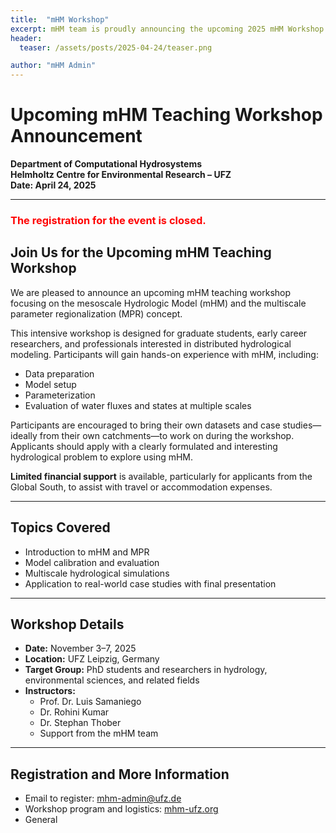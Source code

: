 ```yaml
---
title:  "mHM Workshop"
excerpt: mHM team is proudly announcing the upcoming 2025 mHM Workshop.
header:
  teaser: /assets/posts/2025-04-24/teaser.png

author: "mHM Admin"
---
```


# Upcoming mHM Teaching Workshop Announcement  
**Department of Computational Hydrosystems**  
**Helmholtz Centre for Environmental Research – UFZ**  
**Date: April 24, 2025**

---

### <span style="color:red">**The registration for the event is closed.**</span>


## Join Us for the Upcoming mHM Teaching Workshop

We are pleased to announce an upcoming mHM teaching workshop focusing on the mesoscale Hydrologic Model (mHM) and the multiscale parameter regionalization (MPR) concept.

This intensive workshop is designed for graduate students, early career researchers, and professionals interested in distributed hydrological modeling. Participants will gain hands-on experience with mHM, including:

- Data preparation  
- Model setup  
- Parameterization  
- Evaluation of water fluxes and states at multiple scales

Participants are encouraged to bring their own datasets and case studies—ideally from their own catchments—to work on during the workshop. Applicants should apply with a clearly formulated and interesting hydrological problem to explore using mHM.

**Limited financial support** is available, particularly for applicants from the Global South, to assist with travel or accommodation expenses.

---

## Topics Covered

- Introduction to mHM and MPR  
- Model calibration and evaluation  
- Multiscale hydrological simulations  
- Application to real-world case studies with final presentation

---

## Workshop Details

- **Date:** November 3–7, 2025  
- **Location:** UFZ Leipzig, Germany  
- **Target Group:** PhD students and researchers in hydrology, environmental sciences, and related fields  
- **Instructors:**  
  - Prof. Dr. Luis Samaniego  
  - Dr. Rohini Kumar  
  - Dr. Stephan Thober  
  - Support from the mHM team

---

## Registration and More Information

- Email to register: [mhm-admin@ufz.de](mailto:mhm-admin@ufz.de)  
- Workshop program and logistics: [mhm-ufz.org](https://mhm-ufz.org)  
- General